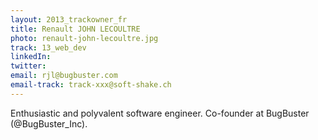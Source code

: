 ```yaml
---
layout: 2013_trackowner_fr
title: Renault JOHN LECOULTRE
photo: renault-john-lecoultre.jpg
track: 13_web_dev
linkedIn: 
twitter: 
email: rjl@bugbuster.com
email-track: track-xxx@soft-shake.ch
---
```


Enthusiastic and polyvalent software engineer. Co-founder at BugBuster (@BugBuster_Inc).
